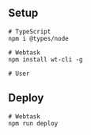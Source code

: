 ## Setup
```
# TypeScript
npm i @types/node

# Webtask
npm install wt-cli -g

# User

```

## Deploy
```
# Webtask
npm run deploy
```